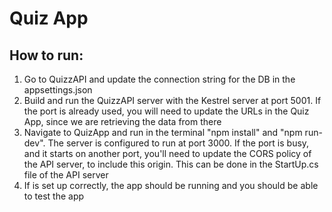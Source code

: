﻿# Quiz App
## How to run:

1. Go to QuizzAPI and update the connection string for the DB  in the appsettings.json
2. Build and run the QuizzAPI server with the Kestrel server at port 5001. If the port is already used, you will need to update the URLs in the Quiz App, since we are retrieving the data from there
3. Navigate to QuizApp and run in the terminal "npm install" and "npm run-dev". The server is configured to run at port 3000. If the port is busy, and it starts on another port, you'll need to update the CORS policy of the API server, to include this origin. This can be done in the StartUp.cs file of the API server
4. If is set up correctly, the app should be running and you should be able to test the app
